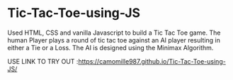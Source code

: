 # Tic-Tac-Toe-using-JS
Used HTML, CSS and vanilla Javascript to build a Tic Tac Toe game.
The human Player plays a round of tic tac toe against an AI player resulting in either a Tie or a Loss.
The AI is designed using the Minimax Algorithm.

USE LINK TO TRY OUT :https://camomille987.github.io/Tic-Tac-Toe-using-JS/
